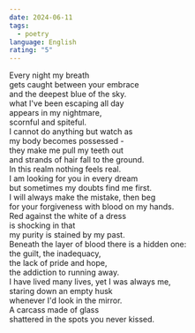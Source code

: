 ```yaml
---
date: 2024-06-11
tags:
  - poetry
language: English
rating: "5"
---
```

Every night my breath  
gets caught between your embrace  
and the deepest blue of the sky.  
what I've been escaping all day  
appears in my nightmare,  
scornful and spiteful.  
I cannot do anything but watch as  
my body becomes possessed -  
they make me pull my teeth out  
and strands of hair fall to the ground.  
In this realm nothing feels real.  
I am looking for you in every dream  
but sometimes my doubts find me first.  
I will always make the mistake, then beg  
for your forgiveness with blood on my hands.  
Red against the white of a dress  
is shocking in that  
my purity is stained by my past.  
Beneath the layer of blood there is a hidden one:  
the guilt, the inadequacy,  
the lack of pride and hope,  
the addiction to running away.  
I have lived many lives, yet I was always me,  
staring down an empty husk  
whenever I'd look in the mirror.  
A carcass made of glass  
shattered in the spots you never kissed.